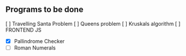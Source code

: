 ## Programs to be done

[ ] Travelling Santa Problem
[ ] Queens problem
[ ] Kruskals algorithm
[ ] FRONTEND JS
- [X] Pallindrome Checker
- [ ] Roman Numerals
